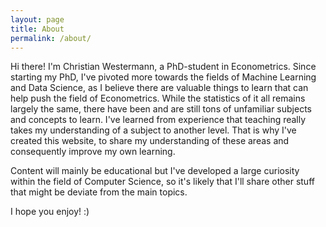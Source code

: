 ```yaml
---
layout: page
title: About
permalink: /about/
---
```

Hi there! I'm Christian Westermann, a PhD-student in Econometrics.
Since starting my PhD, I've pivoted more towards the fields of Machine Learning and Data Science, as I believe there are valuable things to learn that can help push the field of Econometrics. While the statistics of it all remains largely the same, there have been and are still tons of unfamiliar subjects and concepts to learn. I've learned from experience that teaching really takes my understanding of a subject to another level. That is why I've created this website, to share my understanding of these areas and consequently improve my own learning. 

Content will mainly be educational but I've developed a large curiosity within the field of Computer Science, so it's likely that I'll share other stuff that might be deviate from the main topics. 

I hope you enjoy! :)
